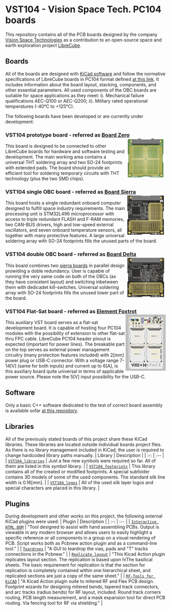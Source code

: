 # VST104 - Vision Space Tech. PC104 boards
This repository contains all of the PCB boards designed by the company [Vision Space Technologies](https://www.visionspace.com/) as a contribution to an open-source space and earth exploration project [LibreCube](https://librecube.org/). 

## Boards
All of the boards are designed with [KiCad software](https://kicad-pcb.org/) and follow the normative specifications of LibreCube boards in PC104 format defined [at this link](https://wiki.librecube.org/index.php?title=LibreCube_Board_Specification). It includes information about the board layout, stacking, components, and other essential parameters. All used components of the OBC boards are suitable for space applications as they meet: i). Mechanical failure qualifications AEC-Q100 or AEC-Q200; ii). Military rated operational temperatures (-40°C to +125°C).

The following boards have been developed or are currently under development:

### VST104 prototype board - referred as [Board Zero](https://github.com/visionspacetec/VST104-Zero) <img align="right" src="https://github.com/visionspacetec/VST104-Zero/blob/main/gallery/top.png?raw=true" width=25%/>
This board is designed to be connected to other LibreCube boards for hardware and software testing and development. The main working area contains a universal THT soldering array and two SO-24 footprints with extended pads. The board should provide an efficient tool for soldering temporary circuits with THT technology (plus the two SMD chips).
<br clear="right"/>

### VST104 single OBC board - referred as [Board Sierra](https://github.com/visionspacetec/VST104-Sierra) <img align="right" src="https://github.com/visionspacetec/VST104-Sierra/blob/main/gallery/3Dexport/top.png?raw=true" width=25%/>
This board hosts a single redundant onboard computer designed to fulfill space industry requirements. The main processing unit is STM32L496 microprocessor with access to triple redundant FLASH and F-RAM memories, two CAN-BUS drivers, high and low-speed external oscillators, and seven onboard temperature sensors, all together with many protective features. A large universal soldering array with SO-24 footprints fills the unused parts of the board.
<br clear="right"/>

### VST104 double OBC board - referred as [Board Delta](https://github.com/visionspacetec/VST104-Sierra) <img align="right" src="https://github.com/visionspacetec/VST104-Delta/blob/main/gallery/3Dexport/top.png?raw=true" width=25%/>
This board combines two [sierra boards](./board_delta) in parallel design prowiding a doble redundancy. User is capable of running the very same code on both of the OBCs (as they have consistent layout) and switching inbetween them with dedicadet kill-switches. Universal soldering array with SO-24 footprints fills the unused lower part of the board.
<br clear="right"/>

### VST104 Flat-Sat board - referred as [Element Foxtrot](https://github.com/visionspacetec/VST104-Sierra) <img align="right" src="https://github.com/visionspacetec/VST104-Foxtrot/blob/main/gallery/3Dexport/top.png?raw=true" width=25%/>
This auxiliary VST board serves as a flat-sat development board.  It is capable of hosting four PC104 modules with the possibility of extension to other flat-sat thru FPC cable. LibreCube PC104 header pinout is expected (important for power lines). The breakable part on the top serves as external power management circuitry (many protection features included) with 2[mm] power plug or USB-C connector. With a voltage range 7-14[V] (same for both inputs) and current up to 6[A], is this auxiliary board quite universal in terms of applicable power source. Please note the 5[V] input possibility for the USB-C.
<br clear="right"/>

## Software
Only a basic  C++ software dedicated to the test of correct board assembly is available sofar [at this repository](https://github.com/visionspacetec/VST104-Testing).

## Libraries
All of the previously stated boards of this project share these KiCad libraries. These libraries are located outside individual boards project files. As there is no library management included in KiCad, the user is required to change hardcoded library paths manually.
| Library | Description |
| :-: | :-- |
| [`VST104_libraries`](https://github.com/visionspacetec/VST104-Libraries)  | Just a few new symbols were required so far. All of them are listed in this symbol library. |
| [`VST104_footprints`](https://github.com/visionspacetec/VST104-Libraries) |  This library contains all of the created or modified footprints. A special subfolder contains 3D models of some of the used components. The standard silk line width is 0.16[mm]. |
| [`VST104_logos`](https://github.com/visionspacetec/VST104-Libraries) |  All of the used silk layer logos and special characters are placed in this library. |

## Plugins
During development and other works on this project, the following external KiCad plugins were used:
| Plugin | Description |
| :-: | :-- |
| [`Interactive HTML BOM`](https://github.com/openscopeproject/InteractiveHtmlBom) | "Tool designed to assist with hand assembling PCBs. Output is viewable in any modern browser and allows users to easily highlight a specific reference or all components in a group on a visual rendering of PCB. Script works both as Pcbnew action plugin and as a command-line tool."  |
| [`Teardrops`](https://github.com/NilujePerchut/kicad_scripts/tree/master/teardrops) | "A GUI to teardrop the vias, pads and "T" tracks connections in the Pcbnew." |
| [`Replicate layout`](https://github.com/MitjaNemec/Kicad_action_plugins) | "This Kicad Action plugin replicates layout section. The replication is based upon hiThe basilical sheets. The basic requirement for replication is that the section for replication is completely contained within one hierarchical sheet, and replicated sections are just a copy of the same sheet." |
| [`RF-Tools for KiCAD`](https://github.com/easyw/RF-toolsPCBCAD) | "A Kicad Action plugin suite to mitered RF and Flex PCB design. Footprint wizards for designing mitered bends, tapered track connectors, and arc tracks (radius bends) for RF layout, included. Round track corners routing, PCB length measurement, and a mask expansion tool for direct PCB routing. Via fencing tool for RF via shielding." |
